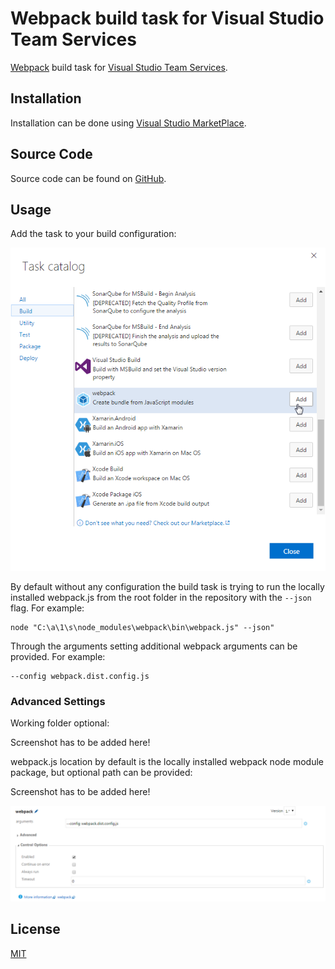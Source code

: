 # Webpack build task for Visual Studio Team Services

[Webpack](https://webpack.github.io/) build task for [Visual Studio Team Services](https://www.visualstudio.com/fr-fr/products/visual-studio-team-services-vs.aspx).

## Installation

Installation can be done using [Visual Studio MarketPlace](https://marketplace.visualstudio.com/items?itemName=Dealogic.webpack-vsts-extension).

## Source Code

Source code can be found on [GitHub](https://github.com/Dealogic/webpack-vsts-extension).

## Usage

Add the task to your build configuration:

![Add webpack task](https://raw.githubusercontent.com/Dealogic/webpack-vsts-extension/master/screenshots/TaskCatalog.png)

By default without any configuration the build task is trying to run the locally installed webpack.js from the root folder in the repository with the `--json` flag.
For example:
```
node "C:\a\1\s\node_modules\webpack\bin\webpack.js" --json"
```

Through the arguments setting additional webpack arguments can be provided. For example:
```
--config webpack.dist.config.js
```

### Advanced Settings

Working folder optional:

Screenshot has to be added here!

webpack.js location by default is the locally installed webpack node module package, but optional path can be provided:

Screenshot has to be added here!

![Webpack arguments](https://raw.githubusercontent.com/Dealogic/webpack-vsts-extension/master/screenshots/WebpackArguments.png)

## License

[MIT](https://github.com/Dealogic/webpack-vsts-extension/blob/master/LICENSE)
